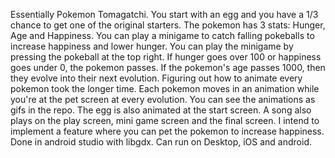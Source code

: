 Essentially Pokemon Tomagatchi. You start with an egg and you have a 1/3 chance to get one of the original starters. The pokemon has 3 stats: Hunger, Age and Happiness. You can play a minigame to catch falling pokeballs to increase happiness and lower hunger. You can play the minigame by pressing the pokeball at the top right. If hunger goes over 100 or happiness goes under 0, the pokemon passes. If the pokemon's age passes 1000, then they evolve into their next evolution. Figuring out how to animate every pokemon took the longer time. Each pokemon moves in an animation while you're at the pet screen at every evolution. You can see the animations as gifs in the repo. The egg is also animated at the start screen. A song also plays on the play screen, mini game screen and the final screen. I intend to implement a feature where you can pet the pokemon to increase happiness. Done in android studio with libgdx. Can run on Desktop, iOS and android.
